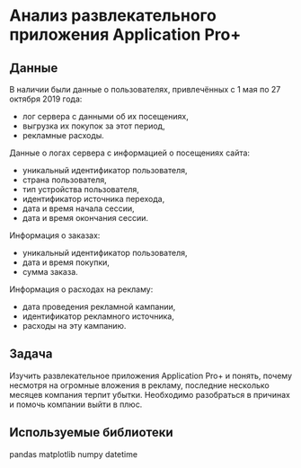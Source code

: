 # Анализ развлекательного приложения Application Pro+

## Данные
В наличии были данные о пользователях, привлечённых с 1 мая по 27 октября 2019 года:
* лог сервера с данными об их посещениях,
* выгрузка их покупок за этот период,
* рекламные расходы.

Данные о логах сервера с информацией о посещениях сайта:
* уникальный идентификатор пользователя,
* страна пользователя,
* тип устройства пользователя,
* идентификатор источника перехода,
* дата и время начала сессии,
* дата и время окончания сессии.

Информация о заказах:
* уникальный идентификатор пользователя,
* дата и время покупки,
* сумма заказа.

Информация о расходах на рекламу:
* дата проведения рекламной кампании,
* идентификатор рекламного источника,
* расходы на эту кампанию.

## Задача
Изучить развлекательное приложения Application Pro+ и понять, почему несмотря на огромные вложения в рекламу, последние несколько месяцев компания терпит убытки. Необходимо разобраться в причинах и помочь компании выйти в плюс.

## Используемые библиотеки
pandas
matplotlib
numpy
datetime